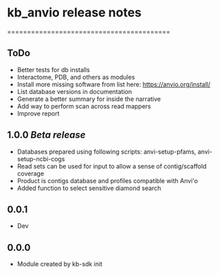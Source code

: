 # kb_anvio release notes
=========================================

ToDo
-----
* Better tests for db installs
* Interactome, PDB, and others as modules
* Install more missing software from list here: https://anvio.org/install/
* List database versions in documentation
* Generate a better summary for inside the narrative
* Add way to perform scan across read mappers
* Improve report

1.0.0 ***Beta release***
-----
* Databases prepared using following scripts: anvi-setup-pfams, anvi-setup-ncbi-cogs
* Read sets can be used for input to allow a sense of contig/scaffold coverage
* Product is contigs database and profiles compatible with Anvi'o
* Added function to select sensitive diamond search

0.0.1
-----
* Dev

0.0.0
-----
* Module created by kb-sdk init
